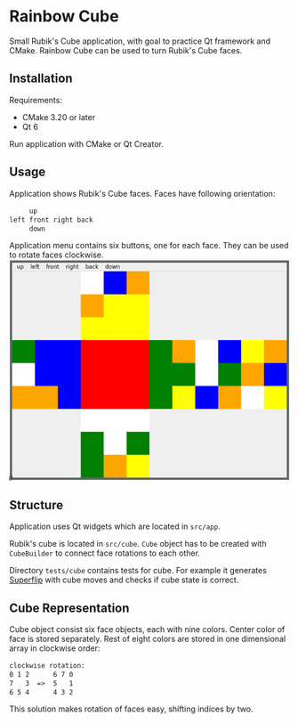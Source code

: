 # Rainbow Cube

Small Rubik's Cube application, with goal to practice Qt framework and CMake. Rainbow Cube can be used to turn Rubik's Cube faces.

## Installation

Requirements:
- CMake 3.20 or later
- Qt 6

Run application with CMake or Qt Creator.

## Usage

Application shows Rubik's Cube faces. Faces have following orientation:
```
     up
left front right back
     down
```

Application menu contains six buttons, one for each face. They can be used to rotate faces clockwise.
![Cube](images/cube.png)

## Structure

Application uses Qt widgets which are located in `src/app`.

Rubik's cube is located in `src/cube`. `Cube` object has to be created with `CubeBuilder` to connect face rotations to each other.

Directory `tests/cube` contains tests for cube. For example it generates [Superflip](https://en.wikipedia.org/wiki/Superflip) with cube moves and checks if cube state is correct.

## Cube Representation

Cube object consist six face objects, each with nine colors. Center color of face is stored separately. Rest of eight colors are stored in one dimensional array in clockwise order:
```
clockwise rotation:
0 1 2      6 7 0
7   3  =>  5   1
6 5 4      4 3 2
```
This solution makes rotation of faces easy, shifting indices by two.
